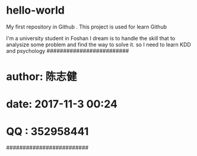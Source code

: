 # hello-world
My first repository in Github .
This project is used for learn Github

I'm a university student in Foshan
I dream is to handle the skill that to analysize some problem and find the way to solve it.
so I need to learn KDD and psychology
#########################
# author: 陈志健       
# date: 2017-11-3 00:24
# QQ : 352958441
#########################
